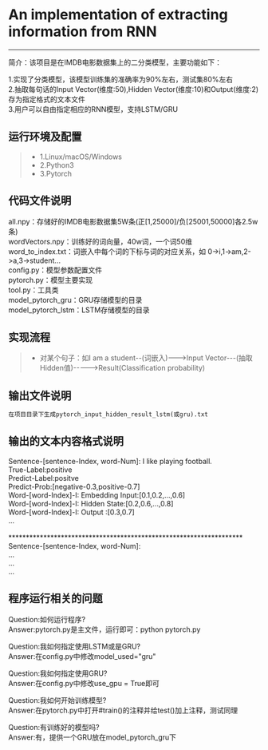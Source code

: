 # An implementation of extracting information from RNN

------

简介：该项目是在IMDB电影数据集上的二分类模型，主要功能如下：

1.实现了分类模型，该模型训练集的准确率为90%左右，测试集80%左右</br>
2.抽取每句话的Input Vector(维度:50),Hidden Vector(维度:10)和Output(维度:2)存为指定格式的文本文件</br>
3.用户可以自由指定相应的RNN模型，支持LSTM/GRU


## 运行环境及配置
> * 1.Linux/macOS/Windows
> * 2.Python3
> * 3.Pytorch


## 代码文件说明
all.npy：存储好的IMDB电影数据集5W条(正[1,25000]/负[25001,50000]各2.5w条)</br>
wordVectors.npy：训练好的词向量，40w词，一个词50维</br>
word_to_index.txt：词嵌入中每个词的下标与词的对应关系，如 0->i,1->am,2->a,3->student...</br>
config.py：模型参数配置文件</br>
pytorch.py：模型主要实现</br>
tool.py：工具类</br>
model_pytorch_gru：GRU存储模型的目录</br>
model_pytorch_lstm：LSTM存储模型的目录</br>


## 实现流程
> * 对某个句子：如I am a student--(词嵌入)--->Input Vector---(抽取Hidden值)----->Result(Classification probability)


## 输出文件说明
```python
在项目目录下生成pytorch_input_hidden_result_lstm(或gru).txt
```


## 输出的文本内容格式说明

Sentence-[sentence-Index, word-Num]: I like playing football.</br>
True-Label:positive</br>
Predict-Label:positve</br>
Predict-Prob:[negative-0.3,positive-0.7]</br>
Word-[word-Index]-I: Embedding Input:[0.1,0.2,...,0.6]</br>
Word-[word-Index]-I: Hidden State:[0.2,0.6,...,0.8]</br>
Word-[word-Index]-I: Output :[0.3,0.7]</br>
...</br>
</br>
*******************************************************************</br>
Sentence-[sentence-Index, word-Num]:</br>
...</br>
...</br>
...</br>


## 程序运行相关的问题
Question:如何运行程序?</br>
Answer:pytorch.py是主文件，运行即可：python pytorch.py</br>

Question:我如何指定使用LSTM或是GRU?</br>
Answer:在config.py中修改model_used="gru"</br>

Question:我如何指定使用GRU?</br>
Answer:在config.py中修改use_gpu = True即可</br>

Question:我如何开始训练模型?</br>
Answer:在pytorch.py中打开#train()的注释并给test()加上注释，测试同理</br>

Question:有训练好的模型吗?</br>
Answer:有，提供一个GRU放在model_pytorch_gru下</br>


